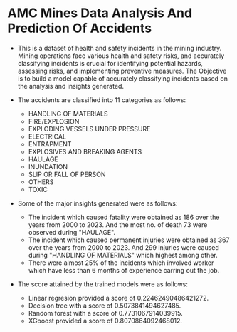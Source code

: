 # AMC Mines Data Analysis And Prediction Of Accidents
- This is a dataset of health and safety incidents in the mining industry. Mining operations face various health and safety risks, and accurately classifying incidents is crucial for identifying potential hazards, assessing risks, and implementing preventive measures. The Objective is to build a model capable of accurately classifying incidents based on the analysis and insights generated.
- The accidents are classified into 11 categories as follows:
  - HANDLING OF MATERIALS
  - FIRE/EXPLOSION
  - EXPLODING VESSELS UNDER PRESSURE
  - ELECTRICAL
  - ENTRAPMENT
  - EXPLOSIVES AND BREAKING AGENTS
  - HAULAGE
  - INUNDATION
  - SLIP OR FALL OF PERSON
  - OTHERS
  - TOXIC


- Some of the major insights generated were as follows:
  - The incident which caused fatality were obtained as 186 over the years from 2000 to 2023. And the most no. of death 73 were observed during "HAULAGE".
  - The incident which caused permanent injuries were obtained as 367 over the years from 2000 to 2023. And 299 injuries were caused during "HANDLING OF MATERIALS" which highest among other.
  - There were almost 25% of the incidents which involved worker which have less than 6 months of experience carring out the job.

- The score attained by the trained models were as follows:
  - Linear regresion provided a score of 0.22462490486421272.
  - Decision tree with a score of 0.5073841494627485.
  - Random forest with a score of 0.7731067914039915.
  - XGboost provided a score of 0.8070864092468012. 
  
  








   
